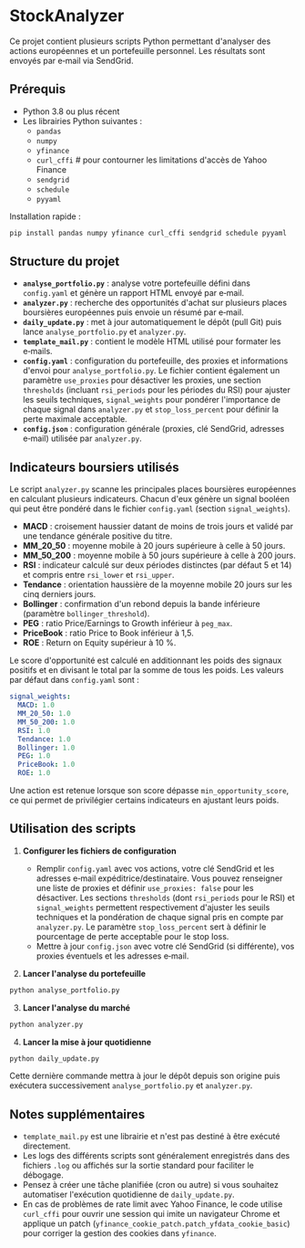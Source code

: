 # StockAnalyzer

Ce projet contient plusieurs scripts Python permettant d'analyser des actions européennes et un portefeuille personnel. Les résultats sont envoyés par e‑mail via SendGrid.

## Prérequis

- Python 3.8 ou plus récent
- Les librairies Python suivantes :
  - `pandas`
  - `numpy`
  - `yfinance`
  - `curl_cffi`  # pour contourner les limitations d'accès de Yahoo Finance
  - `sendgrid`
  - `schedule`
  - `pyyaml`

Installation rapide :

```bash
pip install pandas numpy yfinance curl_cffi sendgrid schedule pyyaml
```

## Structure du projet

- **`analyse_portfolio.py`** : analyse votre portefeuille défini dans `config.yaml` et génère un rapport HTML envoyé par e‑mail.
- **`analyzer.py`** : recherche des opportunités d'achat sur plusieurs places boursières européennes puis envoie un résumé par e‑mail.
- **`daily_update.py`** : met à jour automatiquement le dépôt (pull Git) puis lance `analyse_portfolio.py` et `analyzer.py`.
- **`template_mail.py`** : contient le modèle HTML utilisé pour formater les e‑mails.
- **`config.yaml`** : configuration du portefeuille, des proxies et informations d'envoi pour `analyse_portfolio.py`. Le fichier contient également un paramètre `use_proxies` pour désactiver les proxies, une section `thresholds` (incluant `rsi_periods` pour les périodes du RSI) pour ajuster les seuils techniques, `signal_weights` pour pondérer l'importance de chaque signal dans `analyzer.py` et `stop_loss_percent` pour définir la perte maximale acceptable.
- **`config.json`** : configuration générale (proxies, clé SendGrid, adresses e‑mail) utilisée par `analyzer.py`.

## Indicateurs boursiers utilisés

Le script `analyzer.py` scanne les principales places boursières européennes en
calculant plusieurs indicateurs. Chacun d'eux génère un signal booléen qui peut
être pondéré dans le fichier `config.yaml` (section `signal_weights`).

- **MACD** : croisement haussier datant de moins de trois jours et validé par
  une tendance générale positive du titre.
- **MM_20_50** : moyenne mobile à 20 jours supérieure à celle à 50 jours.
- **MM_50_200** : moyenne mobile à 50 jours supérieure à celle à 200 jours.
- **RSI** : indicateur calculé sur deux périodes distinctes (par défaut 5 et 14)
  et compris entre `rsi_lower` et `rsi_upper`.
- **Tendance** : orientation haussière de la moyenne mobile 20 jours sur les
  cinq derniers jours.
- **Bollinger** : confirmation d'un rebond depuis la bande inférieure
  (paramètre `bollinger_threshold`).
- **PEG** : ratio Price/Earnings to Growth inférieur à `peg_max`.
- **PriceBook** : ratio Price to Book inférieur à 1,5.
- **ROE** : Return on Equity supérieur à 10 %.

Le score d'opportunité est calculé en additionnant les poids des signaux positifs
et en divisant le total par la somme de tous les poids. Les valeurs par défaut
dans `config.yaml` sont :

```yaml
signal_weights:
  MACD: 1.0
  MM_20_50: 1.0
  MM_50_200: 1.0
  RSI: 1.0
  Tendance: 1.0
  Bollinger: 1.0
  PEG: 1.0
  PriceBook: 1.0
  ROE: 1.0
```

Une action est retenue lorsque son score dépasse `min_opportunity_score`, ce qui
permet de privilégier certains indicateurs en ajustant leurs poids.

## Utilisation des scripts

1. **Configurer les fichiers de configuration**
   - Remplir `config.yaml` avec vos actions, votre clé SendGrid et les adresses e‑mail expéditrice/destinataire. Vous pouvez renseigner une liste de proxies et définir `use_proxies: false` pour les désactiver. Les sections `thresholds` (dont `rsi_periods` pour le RSI) et `signal_weights` permettent respectivement d'ajuster les seuils techniques et la pondération de chaque signal pris en compte par `analyzer.py`. Le paramètre `stop_loss_percent` sert à définir le pourcentage de perte acceptable pour le stop loss.
   - Mettre à jour `config.json` avec votre clé SendGrid (si différente), vos proxies éventuels et les adresses e‑mail.

2. **Lancer l'analyse du portefeuille**

```bash
python analyse_portfolio.py
```

3. **Lancer l'analyse du marché**

```bash
python analyzer.py
```

4. **Lancer la mise à jour quotidienne**

```bash
python daily_update.py
```

Cette dernière commande mettra à jour le dépôt depuis son origine puis exécutera successivement `analyse_portfolio.py` et `analyzer.py`.

## Notes supplémentaires

- `template_mail.py` est une librairie et n'est pas destiné à être exécuté directement.
- Les logs des différents scripts sont généralement enregistrés dans des fichiers `.log` ou affichés sur la sortie standard pour faciliter le débogage.
- Pensez à créer une tâche planifiée (cron ou autre) si vous souhaitez automatiser l'exécution quotidienne de `daily_update.py`.
- En cas de problèmes de rate limit avec Yahoo Finance, le code utilise
  `curl_cffi` pour ouvrir une session qui imite un navigateur Chrome et applique
  un patch (`yfinance_cookie_patch.patch_yfdata_cookie_basic`) pour corriger la
  gestion des cookies dans `yfinance`.

